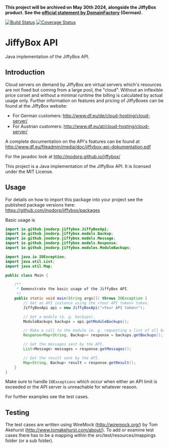 **This project will be archived on May 30th 2024, alongside the JiffyBox product. See the
[official statement by DomainFactory](https://www.df.eu/de/support/df-faq/cloudserver/jiffybox-abschaltung/) (German).**

[![Build Status](https://github.com/jnodorp/jiffybox/actions/workflows/ci.yaml/badge.svg)](https://github.com/jnodorp/jiffybox/actions/workflows/ci.yaml)
[![Coverage Status](https://coveralls.io/repos/jnodorp/jiffybox/badge.svg?branch=main&service=github)](https://coveralls.io/github/jnodorp/jiffybox?branch=main)

# JiffyBox API
Java implementation of the JiffyBox API.

## Introduction
Cloud servers on demand by JiffyBox are virtual servers which's resources are not fixed but coming from a large pool, the "cloud". Without an inflexible price corset and without a minimal runtime the billing is calculated by actual usage only. Further information on features and pricing of JiffyBoxes can be found at the JiffyBox website:

- For German customers: http://www.df.eu/de/cloud-hosting/cloud-server/
- For Austrian customers: http://www.df.eu/at/cloud-hosting/cloud-server/

A complete documentation on the API's features can be found at http://www.df.eu/fileadmin/media/doc/jiffybox-api-dokumentation.pdf

For the javadoc look at http://jnodorp.github.io/jiffybox/

This project is a Java implementation of the JiffyBox API. It is licensed under the MIT License.

## Usage

For details on how to import this package into your project see the published package versions here:
https://github.com/jnodorp/jiffybox/packages

Basic usage is
```java
import io.github.jnodorp.jiffybox.JiffyBoxApi;
import io.github.jnodorp.jiffybox.models.Backup;
import io.github.jnodorp.jiffybox.models.Message;
import io.github.jnodorp.jiffybox.models.Response;
import io.github.jnodorp.jiffybox.modules.ModuleBackups;

import java.io.IOException;
import java.util.List;
import java.util.Map;

public class Main {

    /**
     * Demonstrate the basic usage of the JiffyBox API.
     */
    public static void main(String args[]) throws IOException {
        // Get an API instance using the <Your API token> token.
        JiffyBoxApi api = new JiffyBoxApi("<Your API token>");

        // Get a module (e. g. backups).
        ModuleBackups backups = api.getModuleBackups();

        // Make a call to the module (e. g. requesting a list of all backups).
        Response<Map<String, Backup>> response = backups.getBackups();

        // Get the messages sent by the API.
        List<Message> messages = response.getMessages();

        // Get the result sent by the API.
        Map<String, Backup> result = response.getResult();
    }
}
```

Make sure to handle `IOExceptions` which occur when either an API limit is exceeded or the API server is unreachable for whatever reason.

For further examples see the test cases.

## Testing
The test cases are written using WireMock (http://wiremock.org/) by Tom Akehurst (http://www.tomakehurst.com/about/). To add or examine test cases there has to be a mapping within the src/test/resources/mappings folder (or a sub folder).
